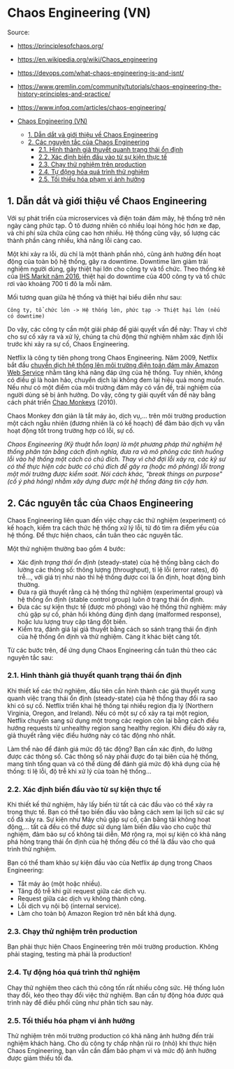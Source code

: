 # Chaos Engineering (VN)

Source:

- <https://principlesofchaos.org/>
- <https://en.wikipedia.org/wiki/Chaos_engineering>
- <https://devops.com/what-chaos-engineering-is-and-isnt/>
- <https://www.gremlin.com/community/tutorials/chaos-engineering-the-history-principles-and-practice/>
- <https://www.infoq.com/articles/chaos-engineering/>

- [Chaos Engineering (VN)](#chaos-engineering-vn)
  - [1. Dẫn dắt và giới thiệu về Chaos Engineering](#1-dẫn-dắt-và-giới-thiệu-về-chaos-engineering)
  - [2. Các nguyên tắc của Chaos Engineering](#2-các-nguyên-tắc-của-chaos-engineering)
    - [2.1. Hình thành giả thuyết quanh trạng thái ổn định](#21-hình-thành-giả-thuyết-quanh-trạng-thái-ổn-định)
    - [2.2. Xác định biến đầu vào từ sự kiện thực tế](#22-xác-định-biến-đầu-vào-từ-sự-kiện-thực-tế)
    - [2.3. Chạy thử nghiệm trên production](#23-chạy-thử-nghiệm-trên-production)
    - [2.4. Tự động hóa quá trình thử nghiệm](#24-tự-động-hóa-quá-trình-thử-nghiệm)
    - [2.5. Tối thiểu hóa phạm vi ảnh hưởng](#25-tối-thiểu-hóa-phạm-vi-ảnh-hưởng)

## 1. Dẫn dắt và giới thiệu về Chaos Engineering

Với sự phát triển của microservices và điện toán đám mây, hệ thống trở nên ngày càng phức tạp. Ô tô đương nhiên có nhiều loại hỏng hóc hơn xe đạp, và chi phí sửa chữa cũng cao hơn nhiều. Hệ thống cũng vậy, số lượng các thành phần càng nhiều, khả năng lỗi càng cao.

Một khi xảy ra lỗi, dù chỉ là một thành phần nhỏ, cũng ảnh hưởng đến hoạt động của toàn bộ hệ thống, gây ra downtime. Downtime làm giảm trải nghiệm người dùng, gây thiệt hại lớn cho công ty và tổ chức. Theo thống kê của [IHS Markit năm 2016](http://news.ihsmarkit.com/press-release/technology/businesses-losing-700-billion-year-it-downtime-says-ihs), thiệt hại do downtime của 400 công ty và tổ chức rơi vào khoảng 700 tỉ đô la mỗi năm.

Mối tương quan giữa hệ thống và thiệt hại biểu diễn như sau:

```
Công ty, tổ chức lớn -> Hệ thống lớn, phức tạp -> Thiệt hại lớn (nếu có downtime)
```

Do vậy, các công ty cần một giải pháp để giải quyết vấn đề này: Thay vì chờ cho sự cố xảy ra và xử lý, chúng ta chủ động thử nghiệm nhằm xác định lỗi trước khi xảy ra sự cố, Chaos Engineering.

Netflix là công ty tiên phong trong Chaos Engineering. Năm 2009, Netflix bắt đầu [chuyển dịch hệ thống lên môi trường điện toán đám mây Amazon Web Service](https://netflixtechblog.com/four-reasons-we-choose-amazons-cloud-as-our-computing-platform-4aceb692afec) nhằm tăng khả năng đáp ứng của hệ thống. Tuy nhiên, không có điều gì là hoàn hảo, chuyển dịch lại không đem lại hiệu quả mong muốn. Nếu như có một điểm của môi trường đám mây có vấn đề, trải nghiệm của người dùng sẽ bị ảnh hưởng. Do vậy, công ty giải quyết vấn đề này bằng cách phát triển [Chao Monkeys](https://netflix.github.io/chaosmonkey/) (2010).

Chaos Monkey đơn giản là tắt máy ảo, dịch vụ,... trên môi trường production một cách ngẫu nhiên (đương nhiên là có kế hoạch) để đảm bảo dịch vụ vẫn hoạt động tốt trong trường hợp có lỗi, sự cố.

*Chaos Engineering (Kỹ thuật hỗn loạn) là một phương pháp thử nghiệm hệ thống phân tán bằng cách định nghĩa, đưa ra và mô phỏng các tình huống lỗi vào hệ thống một cách có chủ đích. Thay vì chờ đợi lỗi xảy ra, các kỹ sư có thể thực hiện các bước có chủ đích để gây ra (hoặc mô phỏng) lỗi trong một môi trường được kiểm soát. Nói cách khác, "break things on purpose" (cố ý phá hỏng) nhằm xây dựng được một hệ thống đáng tin cậy hơn.*

## 2. Các nguyên tắc của Chaos Engineering

Chaos Engineering liên quan đến việc chạy các thử nghiệm (experiment) có kế hoạch, kiểm tra cách thức hệ thống xử lý lỗi, từ đó tìm ra điểm yếu của hệ thống. Để thực hiện chaos, cần tuân theo các nguyên tắc.

Một thử nghiệm thường bao gồm 4 bước:

- Xác định *trạng thái ổn định* (steady-state) của hệ thống bằng cách đo lường các thông số: thông lượng (throughput), tỉ lệ lỗi (error rates), độ trễ..., với giá trị như nào thì hệ thống được coi là ổn định, hoạt động bình thường.
- Đưa ra giả thuyết rằng cả hệ thống thử nghiệm (experimental group) và hệ thống ổn định (stable control group) luôn ở trạng thái ổn định.
- Đưa các sự kiện thực tế (được mô phỏng) vào hệ thống thử nghiệm: máy chủ gặp sự cố, phản hồi không đúng định dạng (malformed response), hoặc lưu lượng truy cập tăng đột biến.
- Kiểm tra, đánh giá lại giả thuyết bằng cách so sánh trạng thái ổn định của hệ thống ổn định và thử nghiệm. Càng ít khác biệt càng tốt.

Từ các bước trên, để ứng dụng Chaos Engineering cần tuân thủ theo các nguyên tắc sau:

### 2.1. Hình thành giả thuyết quanh trạng thái ổn định

Khi thiết kế các thử nghiệm, đầu tiên cần hình thành các giả thuyết xung quanh việc trạng thái ổn định (steady-state) của hệ thống thay đổi ra sao khi có sự cố. Netflix triển khai hệ thống tại nhiều region địa lý (Northern Virginia, Oregon, and Ireland). Nếu có một sự cố xảy ra tại một region, Netflix chuyển sang sử dụng một trong các region còn lại bằng cách điều hướng requests từ unhealthy region sang healthy region. Khi điều đó xảy ra, giả thuyết rằng việc điều hướng này có tác động nhỏ nhất.

Làm thể nào để đánh giá mức độ tác động? Bạn cần xác định, đo lường được các thông số. Các thông số này phải được đo tại biên của hệ thống, mang tính tổng quan và có thể dùng để đánh giá mức độ khả dụng của hệ thống: tỉ lệ lỗi, độ trễ khi xử lý của toàn hệ thống...

### 2.2. Xác định biến đầu vào từ sự kiện thực tế

Khi thiết kế thử nghiệm, hãy lấy biến từ tất cả các đầu vào có thể xảy ra trong thực tế. Bạn có thể tạo biến đầu vào bằng cách xem lại lịch sử các sự cố đã xảy ra. Sự kiện như Máy chủ gặp sự cố, cân bằng tải không hoạt động,... tất cả đều có thể được sử dụng làm biến đầu vào cho cuộc thử nghiệm, đảm bảo sự cố không tái diễn. Mở rộng ra, mọi sự kiện có khả năng phá hỏng trạng thái ổn định của hệ thống đều có thể là đầu vào cho quá trình thử nghiệm.

Bạn có thể tham khảo sự kiện đầu vào của Netflix áp dụng trong Chaos Engineering:

- Tắt máy ảo (một hoặc nhiều).
- Tăng độ trễ khi gửi request giữa các dịch vụ.
- Request giữa các dịch vụ không thành công.
- Lỗi dịch vụ nội bộ (internal service).
- Làm cho toàn bộ Amazon Region trở nên bất khả dụng.

### 2.3. Chạy thử nghiệm trên production

Bạn phải thực hiện Chaos Engineering trên môi trường production. Không phải staging, testing mà phải là production!

### 2.4. Tự động hóa quá trình thử nghiệm

Chạy thử nghiệm theo cách thủ công tốn rất nhiều công sức. Hệ thống luôn thay đổi, kéo theo thay đổi việc thử nghiệm. Bạn cần tự động hóa được quá trình này để điều phối cũng như phân tích sau này.

### 2.5. Tối thiểu hóa phạm vi ảnh hưởng

Thử nghiệm trên môi trường production có khả năng ảnh hưởng đến trải nghiệm khách hàng. Cho dù công ty chấp nhận rủi ro (nhỏ) khi thực hiện Chaos Engineering, bạn vẫn cần đẩm bảo phạm vi và mức độ ảnh hưởng được giảm thiểu tối đa.
